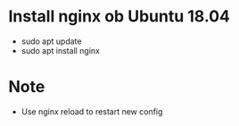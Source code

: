 # Install nginx ob Ubuntu 18.04
 - sudo apt update
 - sudo apt install nginx

# Note
 - Use nginx reload to restart new config
